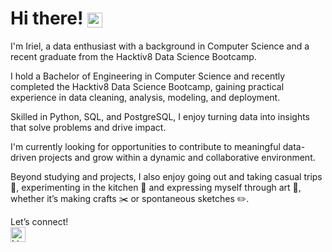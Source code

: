 # **Hi there!** <img src="https://camo.githubusercontent.com/d04509037f646eab5c2d6d130574ef059fa8eef92e45a139a827a8d06e9d5042/68747470733a2f2f656d6f6a69732e736c61636b6d6f6a69732e636f6d2f656d6f6a69732f696d616765732f313533363335313037352f343539342f626c6f622d776176652e676966" alt="wave" width="24" height="24" style="vertical-align: middle;"/>

I'm Iriel, a data enthusiast with a background in Computer Science and a recent graduate from the Hacktiv8 Data Science Bootcamp.

I hold a Bachelor of Engineering in Computer Science and recently completed the Hacktiv8 Data Science Bootcamp, gaining practical experience in data cleaning, analysis, modeling, and deployment.

Skilled in Python, SQL, and PostgreSQL, I enjoy turning data into insights that solve problems and drive impact.

I'm currently looking for opportunities to contribute to meaningful data-driven projects and grow within a dynamic and collaborative environment.

Beyond studying and projects, I also enjoy going out and taking casual trips 🚗, experimenting in the kitchen 🍳 and expressing myself through art 🎨, whether it’s making crafts ✂️ or spontaneous sketches ✏️.

Let’s connect!  
[<img src="https://cdn-icons-png.flaticon.com/24/174/174857.png" alt="LinkedIn" width="24" height="24" style="vertical-align: middle;"/>](https://www.linkedin.com/in/irielaureleo)
